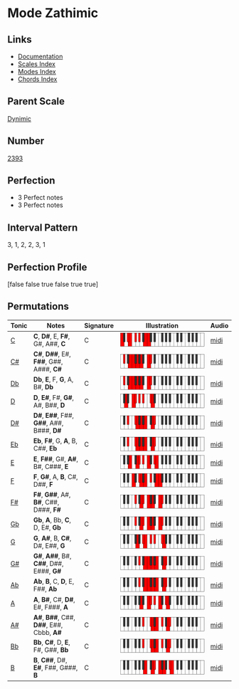 # Mode Zathimic

## Links

- [Documentation](index.md)
- [Scales Index](Scales.md)
- [Modes Index](Modes.md)
- [Chords Index](Chords.md)

## Parent Scale

[Dynimic](ScaleDynimic.md)

## Number

[2393](https://ianring.com/musictheory/scales/2393)

## Perfection

- 3 Perfect notes
- 3 Perfect notes

## Interval Pattern

3, 1, 2, 2, 3, 1

## Perfection Profile

[false false true false true true]

## Permutations

| Tonic | Notes | Signature | Illustration | Audio |
|-------|-------|-----------|--------------|-------|
| [C](ModeCNaturalZathimic.md) | **C**, **D#**, E, **F#**, G#, A##, **C** | C | ![CNaturalZathimic](ModeCNaturalZathimic.png) | [midi](https://github.com/edipermadi/music/blob/main/docs/ModeCNaturalZathimic.mid?raw=true) |
| [C#](ModeCSharpZathimic.md) | **C#**, **D##**, E#, **F##**, G##, A###, **C#** | C | ![CSharpZathimic](ModeCSharpZathimic.png) | [midi](https://github.com/edipermadi/music/blob/main/docs/ModeCSharpZathimic.mid?raw=true) |
| [Db](ModeDFlatZathimic.md) | **Db**, **E**, F, **G**, A, B#, **Db** | C | ![DFlatZathimic](ModeDFlatZathimic.png) | [midi](https://github.com/edipermadi/music/blob/main/docs/ModeDFlatZathimic.mid?raw=true) |
| [D](ModeDNaturalZathimic.md) | **D**, **E#**, F#, **G#**, A#, B##, **D** | C | ![DNaturalZathimic](ModeDNaturalZathimic.png) | [midi](https://github.com/edipermadi/music/blob/main/docs/ModeDNaturalZathimic.mid?raw=true) |
| [D#](ModeDSharpZathimic.md) | **D#**, **E##**, F##, **G##**, A##, B###, **D#** | C | ![DSharpZathimic](ModeDSharpZathimic.png) | [midi](https://github.com/edipermadi/music/blob/main/docs/ModeDSharpZathimic.mid?raw=true) |
| [Eb](ModeEFlatZathimic.md) | **Eb**, **F#**, G, **A**, B, C##, **Eb** | C | ![EFlatZathimic](ModeEFlatZathimic.png) | [midi](https://github.com/edipermadi/music/blob/main/docs/ModeEFlatZathimic.mid?raw=true) |
| [E](ModeENaturalZathimic.md) | **E**, **F##**, G#, **A#**, B#, C###, **E** | C | ![ENaturalZathimic](ModeENaturalZathimic.png) | [midi](https://github.com/edipermadi/music/blob/main/docs/ModeENaturalZathimic.mid?raw=true) |
| [F](ModeFNaturalZathimic.md) | **F**, **G#**, A, **B**, C#, D##, **F** | C | ![FNaturalZathimic](ModeFNaturalZathimic.png) | [midi](https://github.com/edipermadi/music/blob/main/docs/ModeFNaturalZathimic.mid?raw=true) |
| [F#](ModeFSharpZathimic.md) | **F#**, **G##**, A#, **B#**, C##, D###, **F#** | C | ![FSharpZathimic](ModeFSharpZathimic.png) | [midi](https://github.com/edipermadi/music/blob/main/docs/ModeFSharpZathimic.mid?raw=true) |
| [Gb](ModeGFlatZathimic.md) | **Gb**, **A**, Bb, **C**, D, E#, **Gb** | C | ![GFlatZathimic](ModeGFlatZathimic.png) | [midi](https://github.com/edipermadi/music/blob/main/docs/ModeGFlatZathimic.mid?raw=true) |
| [G](ModeGNaturalZathimic.md) | **G**, **A#**, B, **C#**, D#, E##, **G** | C | ![GNaturalZathimic](ModeGNaturalZathimic.png) | [midi](https://github.com/edipermadi/music/blob/main/docs/ModeGNaturalZathimic.mid?raw=true) |
| [G#](ModeGSharpZathimic.md) | **G#**, **A##**, B#, **C##**, D##, E###, **G#** | C | ![GSharpZathimic](ModeGSharpZathimic.png) | [midi](https://github.com/edipermadi/music/blob/main/docs/ModeGSharpZathimic.mid?raw=true) |
| [Ab](ModeAFlatZathimic.md) | **Ab**, **B**, C, **D**, E, F##, **Ab** | C | ![AFlatZathimic](ModeAFlatZathimic.png) | [midi](https://github.com/edipermadi/music/blob/main/docs/ModeAFlatZathimic.mid?raw=true) |
| [A](ModeANaturalZathimic.md) | **A**, **B#**, C#, **D#**, E#, F###, **A** | C | ![ANaturalZathimic](ModeANaturalZathimic.png) | [midi](https://github.com/edipermadi/music/blob/main/docs/ModeANaturalZathimic.mid?raw=true) |
| [A#](ModeASharpZathimic.md) | **A#**, **B##**, C##, **D##**, E##, Cbbb, **A#** | C | ![ASharpZathimic](ModeASharpZathimic.png) | [midi](https://github.com/edipermadi/music/blob/main/docs/ModeASharpZathimic.mid?raw=true) |
| [Bb](ModeBFlatZathimic.md) | **Bb**, **C#**, D, **E**, F#, G##, **Bb** | C | ![BFlatZathimic](ModeBFlatZathimic.png) | [midi](https://github.com/edipermadi/music/blob/main/docs/ModeBFlatZathimic.mid?raw=true) |
| [B](ModeBNaturalZathimic.md) | **B**, **C##**, D#, **E#**, F##, G###, **B** | C | ![BNaturalZathimic](ModeBNaturalZathimic.png) | [midi](https://github.com/edipermadi/music/blob/main/docs/ModeBNaturalZathimic.mid?raw=true) |
